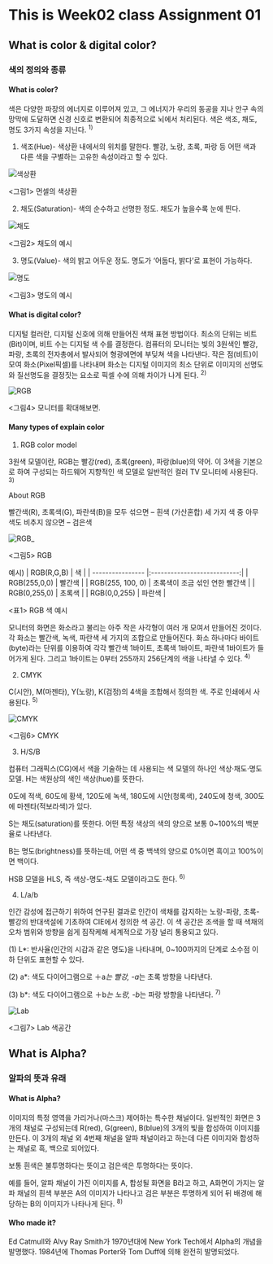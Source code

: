 # This is Week02 class Assignment 01
## What is color & digital color?
### 색의 정의와 종류

#### What is color?

색은 다양한 파장의 에너지로 이루어져 있고, 그 에너지가 우리의 동공을 지나 안구 속의 망막에 도달하면 신경 신호로 변환되어 최종적으로 뇌에서 처리된다.
색은 색조, 채도, 명도 3가지 속성을 지닌다. <sup>1)</sup>

1. 색조(Hue)- 색상환 내에서의 위치를 말한다. 빨강, 노랑, 초록, 파랑 등 어떤 색과 다른 색을 구별하는 고유한 속성이라고 할 수 있다.

![색상환](https://user-images.githubusercontent.com/70870803/93597174-96c4b900-f9f5-11ea-9cd4-d74f6c591064.jpg)
  
  <그림1> 먼셀의 색상환




2. 채도(Saturation)- 색의 순수하고 선명한 정도. 채도가 높을수록 눈에 띈다. 

![채도](https://user-images.githubusercontent.com/70870803/93597431-033fb800-f9f6-11ea-99c6-b03f7e9c3ce4.JPG)
  
  <그림2> 채도의 예시




3. 명도(Value)- 색의 밝고 어두운 정도. 명도가 ‘어둡다, 밝다’로 표현이 가능하다. 

![명도](https://user-images.githubusercontent.com/70870803/93597440-05a21200-f9f6-11ea-9bba-85f23f4f4e90.JPG)
  
  <그림3> 명도의 예시



#### What is digital color?

디지털 컬러란, 디지털 신호에 의해 만들어진 색채 표현 방법이다. 
최소의 단위는 비트(Bit)이며, 비트 수는 디지털 색 수를 결정한다. 
컴퓨터의 모니터는 빛의 3원색인 빨강, 파랑, 초록의 전자총에서 발사되어 형광에면에 부딪쳐 색을 나타낸다. 
작은 점(비트)이 모여 화소(Pixel픽셀)를 나타내며 화소는 디지털 이미지의 최소 단위로 이미지의 선명도와 질선명도을 결정짓는 요소로 픽셀 수에 의해 차이가 나게 된다. <sup>2)</sup>

![RGB](https://user-images.githubusercontent.com/70870803/93599723-8b738c80-f9f9-11ea-8f9a-01ddfc2d1a86.JPG)

   <그림4> 모니터를 확대해보면.


#### Many types of explain color

1. RGB color model

3원색 모델이란, RGB는 빨강(red), 초록(green), 파랑(blue)의 약어. 이 3색을 기본으로 하여 구성되는 하드웨어 지향적인 색 모델로 일반적인 컬러 TV 모니터에 사용된다. <sup>3)</sup>

About RGB

빨간색(R), 초록색(G), 파란색(B)을 모두 섞으면 – 흰색 (가산혼합) 
세 가지 색 중 아무 색도 비추지 않으면 – 검은색

![RGB_](https://user-images.githubusercontent.com/70870803/93600689-ff626480-f9fa-11ea-9509-2b2009a665cb.JPG)

   <그림5> RGB


예시)
| RGB(R,G,B)       |  색                         | 
| ---------------- |:---------------------------:|
| RGB(255,0,0)     | 빨간색                       | 
| RGB(255, 100, 0) | 초록색이 조금 섞인 연한 빨간색 |
| RGB(0,255,0)     | 초록색                       |
| RGB(0,0,255)     | 파란색                       |
      
   <표1> RGB 색 예시      
      
모니터의 화면은 화소라고 불리는 아주 작은 사각형이 여러 개 모여서 만들어진 것이다. 
각 화소는 빨간색, 녹색, 파란색 세 가지의 조합으로 만들어진다.
화소 하나마다 바이트(byte)라는 단위를 이용하여 각각 빨간색 1바이트, 초록색 1바이트, 파란색 1바이트가 들어가게 된다. 그리고 1바이트는 0부터 255까지 256단계의 색을 나타낼 수 있다. <sup>4)</sup>

2. CMYK

C(시안), M(마젠타), Y(노랑), K(검정)의 4색을 조합해서 정의한 색.
주로 인쇄에서 사용된다. <sup>5)</sup>

![CMYK](https://user-images.githubusercontent.com/70870803/93600697-01c4be80-f9fb-11ea-9672-d1fb446e2e60.JPG)

   <그림6> CMYK
   

3. H/S/B

컴퓨터 그래픽스(CG)에서 색을 기술하는 데 사용되는 색 모델의 하나인 색상·채도·명도 모델. 
H는 색원상의 색인 색상(hue)를 뜻한다.

0도에 적색, 60도에 황색, 120도에 녹색, 180도에 시안(청록색), 240도에 청색, 300도에 마젠타(적보라색)가 있다. 

S는 채도(saturation)를 뜻한다. 어떤 특정 색상의 색의 양으로 보통 0~100%의 백분율로 나타낸다. 

B는 명도(brightness)를 뜻하는데, 어떤 색 중 백색의 양으로 0%이면 흑이고 100%이면 백이다. 

HSB 모델을 HLS, 즉 색상-명도-채도 모델이라고도 한다. <sup>6)</sup>


4. L/a/b

인간 감성에 접근하기 위하여 연구된 결과로 인간이 색채를 감지하는 노랑-파랑, 초록-빨강의 반대색설에 기초하여 CIE에서 정의한 색 공간. 
이 색 공간은 조색을 할 때 색채의 오차 범위와 방향을 쉽게 짐작케해 세계적으로 가장 널리 통용되고 있다. 

(1) L*: 반사율(인간의 시감과 같은 명도)을 나타내며, 0~100까지의 단계로 소수점 이하 단위도 표현할 수 있다.

(2) a*: 색도 다이어그램으로 ＋a*는 빨강, -a*는 초록 방향을 나타낸다.

(3) b*: 색도 다이어그램으로 ＋b*는 노랑, -b*는 파랑 방향을 나타낸다. <sup>7)</sup>


![Lab](https://user-images.githubusercontent.com/70870803/93602352-7a2c7f00-f9fd-11ea-8dd3-a1d39b588011.jpg)

   <그림7> Lab 색공간
   
   
## What is Alpha?
### 알파의 뜻과 유래

#### What is Alpha?

이미지의 특정 영역을 가리거나(마스크) 제어하는 특수한 채널이다. 
일반적인 화면은 3개의 채널로 구성되는데 R(red), G(green), B(blue)의 3개의 빛을 합성하여 이미지를 만든다. 
이 3개의 채널 외 4번째 채널을 알파 채널이라고 하는데 다른 이미지와 합성하는 채널로 흑, 백으로 되어있다. 

보통 흰색은 불투명하다는 뜻이고 검은색은 투명하다는 뜻이다.

예를 들어, 알파 채널이 가진 이미지를 A, 합성될 화면을 B라고 하고, 
A화면이 가지는 알파 채널의 흰색 부분은 A의 이미지가 나타나고 검은 부분은 투명하게 되어 뒤 배경에 해당하는 B의 이미지가 나타나게 된다. <sup>8)</sup>

#### Who made it?

Ed Catmull와 Alvy Ray Smith가 1970년대에 New York Tech에서 Alpha의 개념을 발명했다.
1984년에 Thomas Porter와 Tom Duff에 의해 완전히 발명되었다.
